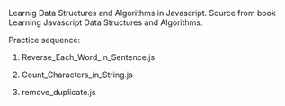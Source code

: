 Learnig Data Structures and Algorithms in Javascript.
Source from book Learning Javascript Data Structures and Algorithms.

Practice sequence:

1. Reverse_Each_Word_in_Sentence.js

2. Count_Characters_in_String.js

3. remove_duplicate.js